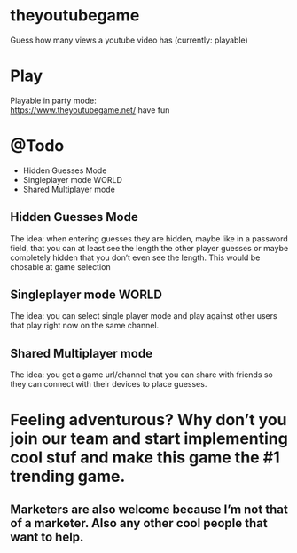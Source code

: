 # theyoutubegame
Guess how many views a youtube video has (currently: playable)

# Play
Playable in party mode:  
https://www.theyoutubegame.net/
have fun  


# @Todo
- Hidden Guesses Mode
- Singleplayer mode WORLD
- Shared Multiplayer mode

## Hidden Guesses Mode

The idea: when entering guesses they are hidden, maybe like in a password field, that you can at least see the length the other player guesses or maybe completely hidden that you don’t even see the length. This would be chosable at game selection

## Singleplayer mode WORLD

The idea: you can select single player mode and play against other users that play right now on the same channel.

## Shared Multiplayer mode

The idea: you get a game url/channel that you can share with friends so they can connect with their devices to place guesses.


# Feeling adventurous? Why don’t you join our team and start implementing cool stuf and make this game the #1 trending game.
## Marketers are also welcome because I’m not that of a marketer. Also any other cool people that want to help.
